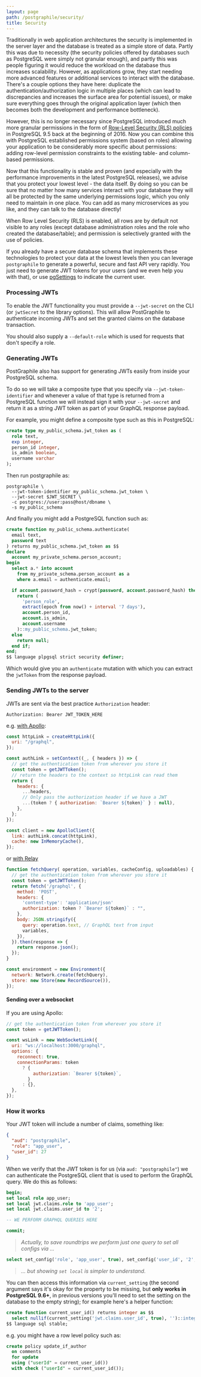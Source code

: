 ```yaml
---
layout: page
path: /postgraphile/security/
title: Security
---
```


Traditionally in web application architectures the security is implemented in
the server layer and the database is treated as a simple store of data. Partly
this was due to necessity (the security policies offered by databases such as
PostgreSQL were simply not granular enough), and partly this was people figuring
it would reduce the workload on the database thus increases scalability.
However, as applications grow, they start needing more advanced features or
additional services to interact with the database. There's a couple options they
have here: duplicate the authentication/authorization logic in multiple places
(which can lead to discrepancies and increases the surface area for potential
issues), or make sure everything goes through the original application layer
(which then becomes both the development and performance bottleneck).

However, this is no longer necessary since PostgreSQL introduced much more
granular permissions in the form of
[Row-Level Security (RLS) policies](https://www.postgresql.org/docs/current/static/ddl-rowsecurity.html)
in PostgreSQL 9.5 back at the beginning of 2016. Now you can combine this with
PostgreSQL established permissions system (based on roles) allowing your
application to be considerably more specific about permissions: adding row-level
permission constraints to the existing table- and column-based permissions.

Now that this functionality is stable and proven (and especially with the
performance improvements in the latest PostgreSQL releases), we advise that you
protect your lowest level - the data itself. By doing so you can be sure that no
matter how many services interact with your database they will all be protected
by the same underlying permissions logic, which you only need to maintain in one
place. You can add as many microservices as you like, and they can talk to the
database directly!

When Row Level Security (RLS) is enabled, all rows are by default not visible to
any roles (except database administration roles and the role who created the
database/table); and permission is selectively granted with the use of policies.

If you already have a secure database schema that implements these technologies
to protect your data at the lowest levels then you can leverage `postgraphile`
to generate a powerful, secure and fast API very rapidly. You just need to
generate JWT tokens for your users (and we even help you with that), or use
[pgSettings](./usage-library/#pgsettings-function) to indicate the current user.

### Processing JWTs

To enable the JWT functionality you must provide a `--jwt-secret` on the CLI (or
`jwtSecret` to the library options). This will allow PostGraphile to
authenticate incoming JWTs and set the granted claims on the database
transaction.

You should also supply a `--default-role` which is used for requests that don't
specify a role.

### Generating JWTs

PostGraphile also has support for generating JWTs easily from inside your
PostgreSQL schema.

To do so we will take a composite type that you specify via
`--jwt-token-identifier` and whenever a value of that type is returned from a
PostgreSQL function we will instead sign it with your `--jwt-secret` and return
it as a string JWT token as part of your GraphQL response payload.

For example, you might define a composite type such as this in PostgreSQL:

```sql
create type my_public_schema.jwt_token as (
  role text,
  exp integer,
  person_id integer,
  is_admin boolean,
  username varchar
);
```

Then run postgraphile as:

```
postgraphile \
  --jwt-token-identifier my_public_schema.jwt_token \
  --jwt-secret $JWT_SECRET \
  -c postgres://user:pass@host/dbname \
  -s my_public_schema
```

And finally you might add a PostgreSQL function such as:

```sql
create function my_public_schema.authenticate(
  email text,
  password text
) returns my_public_schema.jwt_token as $$
declare
  account my_private_schema.person_account;
begin
  select a.* into account
    from my_private_schema.person_account as a
    where a.email = authenticate.email;

  if account.password_hash = crypt(password, account.password_hash) then
    return (
      'person_role',
      extract(epoch from now() + interval '7 days'),
      account.person_id,
      account.is_admin,
      account.username
    )::my_public_schema.jwt_token;
  else
    return null;
  end if;
end;
$$ language plpgsql strict security definer;
```

Which would give you an `authenticate` mutation with which you can extract the
`jwtToken` from the response payload.

<!-- TODO: test this! -->

### Sending JWTs to the server

JWTs are sent via the best practice `Authorization` header:

```
Authorization: Bearer JWT_TOKEN_HERE
```

e.g.
[with Apollo](https://www.apollographql.com/docs/react/networking/authentication/#header):

```js {7,13}
const httpLink = createHttpLink({
  uri: "/graphql",
});

const authLink = setContext((_, { headers }) => {
  // get the authentication token from wherever you store it
  const token = getJWTToken();
  // return the headers to the context so httpLink can read them
  return {
    headers: {
      ...headers,
      // Only pass the authorization header if we have a JWT
      ...(token ? { authorization: `Bearer ${token}` } : null),
    },
  };
});

const client = new ApolloClient({
  link: authLink.concat(httpLink),
  cache: new InMemoryCache(),
});
```

or [with Relay](https://relay.dev/docs/guides/network-layer/)

```js {3,8}
function fetchQuery( operation, variables, cacheConfig, uploadables) {
  // get the authentication token from wherever you store it
  const token = getJWTToken();
  return fetch('/graphql', {
    method: 'POST',
    headers: {
      'content-type': 'application/json'
      authorization: token ? `Bearer ${token}` : "",
    },
    body: JSON.stringify({
      query: operation.text, // GraphQL text from input
      variables,
    }),
  }).then(response => {
    return response.json();
  });
}

const environment = new Environment({
  network: Network.create(fetchQuery),
  store: new Store(new RecordSource()),
});
```

#### Sending over a websocket

If you are using Apollo:

```js {3,8}
// get the authentication token from wherever you store it
const token = getJWTToken();

const wsLink = new WebSocketLink({
  uri: "ws://localhost:3000/graphql",
  options: {
    reconnect: true,
    connectionParams: token
      ? {
          authorization: `Bearer ${token}`,
        }
      : {},
  },
});
```

### How it works

Your JWT token will include a number of claims, something like:

```json
{
  "aud": "postgraphile",
  "role": "app_user",
  "user_id": 27
}
```

When we verify that the JWT token is for us (via `aud: "postgraphile"`) we can
authenticate the PostgreSQL client that is used to perform the GraphQL query. We
do this as follows:

```sql
begin;
set local role app_user;
set local jwt.claims.role to 'app_user';
set local jwt.claims.user_id to '2';

-- WE PERFORM GRAPHQL QUERIES HERE

commit;
```

> _Actually, to save roundtrips we perform just one query to set all configs via
> ..._

```sql
select set_config('role', 'app_user', true), set_config('user_id', '2', true), ...
```

> _... but showing `set local` is simpler to understand._

You can then access this information via `current_setting` (the second argument
says it's okay for the property to be missing, but **only works in PostgreSQL
9.6+**, in previous versions you'll need to set the setting on the database to
the empty string); for example here's a helper function:

```sql
create function current_user_id() returns integer as $$
  select nullif(current_setting('jwt.claims.user_id', true), '')::integer;
$$ language sql stable;
```

e.g. you might have a row level policy such as:

```sql
create policy update_if_author
  on comments
  for update
  using ("userId" = current_user_id())
  with check ("userId" = current_user_id());
```
